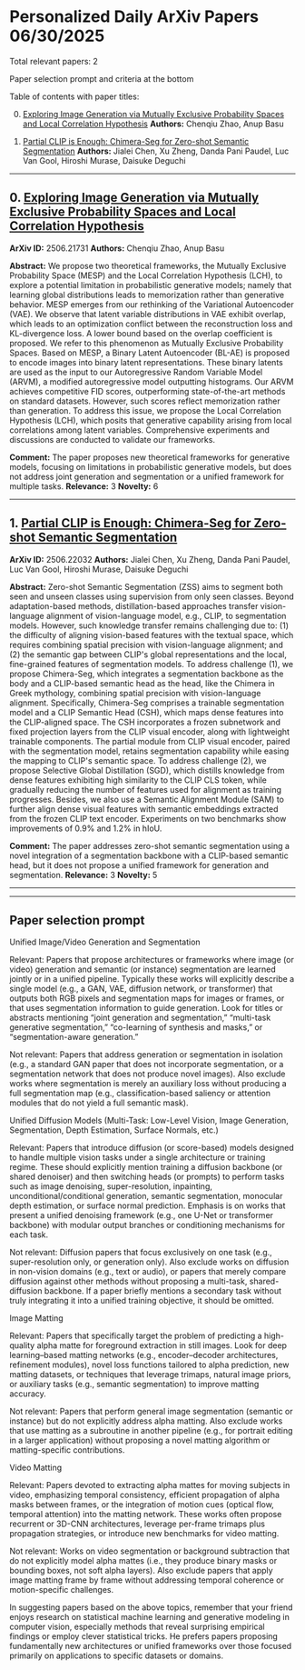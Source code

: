 # Personalized Daily ArXiv Papers 06/30/2025
Total relevant papers: 2

Paper selection prompt and criteria at the bottom

Table of contents with paper titles:

0. [Exploring Image Generation via Mutually Exclusive Probability Spaces and Local Correlation Hypothesis](#link0)
**Authors:** Chenqiu Zhao, Anup Basu

1. [Partial CLIP is Enough: Chimera-Seg for Zero-shot Semantic Segmentation](#link1)
**Authors:** Jialei Chen, Xu Zheng, Danda Pani Paudel, Luc Van Gool, Hiroshi Murase, Daisuke Deguchi

---
## 0. [Exploring Image Generation via Mutually Exclusive Probability Spaces and Local Correlation Hypothesis](https://arxiv.org/abs/2506.21731) <a id="link0"></a>
**ArXiv ID:** 2506.21731
**Authors:** Chenqiu Zhao, Anup Basu

**Abstract:**  We propose two theoretical frameworks, the Mutually Exclusive Probability Space (MESP) and the Local Correlation Hypothesis (LCH), to explore a potential limitation in probabilistic generative models; namely that learning global distributions leads to memorization rather than generative behavior. MESP emerges from our rethinking of the Variational Autoencoder (VAE). We observe that latent variable distributions in VAE exhibit overlap, which leads to an optimization conflict between the reconstruction loss and KL-divergence loss. A lower bound based on the overlap coefficient is proposed. We refer to this phenomenon as Mutually Exclusive Probability Spaces. Based on MESP, a Binary Latent Autoencoder (BL-AE) is proposed to encode images into binary latent representations. These binary latents are used as the input to our Autoregressive Random Variable Model (ARVM), a modified autoregressive model outputting histograms. Our ARVM achieves competitive FID scores, outperforming state-of-the-art methods on standard datasets. However, such scores reflect memorization rather than generation. To address this issue, we propose the Local Correlation Hypothesis (LCH), which posits that generative capability arising from local correlations among latent variables. Comprehensive experiments and discussions are conducted to validate our frameworks.

**Comment:** The paper proposes new theoretical frameworks for generative models, focusing on limitations in probabilistic generative models, but does not address joint generation and segmentation or a unified framework for multiple tasks.
**Relevance:** 3
**Novelty:** 6

---

## 1. [Partial CLIP is Enough: Chimera-Seg for Zero-shot Semantic Segmentation](https://arxiv.org/abs/2506.22032) <a id="link1"></a>
**ArXiv ID:** 2506.22032
**Authors:** Jialei Chen, Xu Zheng, Danda Pani Paudel, Luc Van Gool, Hiroshi Murase, Daisuke Deguchi

**Abstract:**  Zero-shot Semantic Segmentation (ZSS) aims to segment both seen and unseen classes using supervision from only seen classes. Beyond adaptation-based methods, distillation-based approaches transfer vision-language alignment of vision-language model, e.g., CLIP, to segmentation models. However, such knowledge transfer remains challenging due to: (1) the difficulty of aligning vision-based features with the textual space, which requires combining spatial precision with vision-language alignment; and (2) the semantic gap between CLIP's global representations and the local, fine-grained features of segmentation models. To address challenge (1), we propose Chimera-Seg, which integrates a segmentation backbone as the body and a CLIP-based semantic head as the head, like the Chimera in Greek mythology, combining spatial precision with vision-language alignment. Specifically, Chimera-Seg comprises a trainable segmentation model and a CLIP Semantic Head (CSH), which maps dense features into the CLIP-aligned space. The CSH incorporates a frozen subnetwork and fixed projection layers from the CLIP visual encoder, along with lightweight trainable components. The partial module from CLIP visual encoder, paired with the segmentation model, retains segmentation capability while easing the mapping to CLIP's semantic space. To address challenge (2), we propose Selective Global Distillation (SGD), which distills knowledge from dense features exhibiting high similarity to the CLIP CLS token, while gradually reducing the number of features used for alignment as training progresses. Besides, we also use a Semantic Alignment Module (SAM) to further align dense visual features with semantic embeddings extracted from the frozen CLIP text encoder. Experiments on two benchmarks show improvements of 0.9% and 1.2% in hIoU.

**Comment:** The paper addresses zero-shot semantic segmentation using a novel integration of a segmentation backbone with a CLIP-based semantic head, but it does not propose a unified framework for generation and segmentation.
**Relevance:** 3
**Novelty:** 5

---


---

## Paper selection prompt
Unified Image/Video Generation and Segmentation

Relevant: Papers that propose architectures or frameworks where image (or video) generation and semantic (or instance) segmentation are learned jointly or in a unified pipeline. Typically these works will explicitly describe a single model (e.g., a GAN, VAE, diffusion network, or transformer) that outputs both RGB pixels and segmentation maps for images or frames, or that uses segmentation information to guide generation. Look for titles or abstracts mentioning “joint generation and segmentation,” “multi-task generative segmentation,” “co-learning of synthesis and masks,” or “segmentation-aware generation.”

Not relevant: Papers that address generation or segmentation in isolation (e.g., a standard GAN paper that does not incorporate segmentation, or a segmentation network that does not produce novel images). Also exclude works where segmentation is merely an auxiliary loss without producing a full segmentation map (e.g., classification-based saliency or attention modules that do not yield a full semantic mask).

Unified Diffusion Models (Multi-Task: Low-Level Vision, Image Generation, Segmentation, Depth Estimation, Surface Normals, etc.)

Relevant: Papers that introduce diffusion (or score-based) models designed to handle multiple vision tasks under a single architecture or training regime. These should explicitly mention training a diffusion backbone (or shared denoiser) and then switching heads (or prompts) to perform tasks such as image denoising, super-resolution, inpainting, unconditional/conditional generation, semantic segmentation, monocular depth estimation, or surface normal prediction. Emphasis is on works that present a unified denoising framework (e.g., one U-Net or transformer backbone) with modular output branches or conditioning mechanisms for each task.

Not relevant: Diffusion papers that focus exclusively on one task (e.g., super-resolution only, or generation only). Also exclude works on diffusion in non-vision domains (e.g., text or audio), or papers that merely compare diffusion against other methods without proposing a multi-task, shared-diffusion backbone. If a paper briefly mentions a secondary task without truly integrating it into a unified training objective, it should be omitted.

Image Matting

Relevant: Papers that specifically target the problem of predicting a high-quality alpha matte for foreground extraction in still images. Look for deep learning–based matting networks (e.g., encoder–decoder architectures, refinement modules), novel loss functions tailored to alpha prediction, new matting datasets, or techniques that leverage trimaps, natural image priors, or auxiliary tasks (e.g., semantic segmentation) to improve matting accuracy.

Not relevant: Papers that perform general image segmentation (semantic or instance) but do not explicitly address alpha matting. Also exclude works that use matting as a subroutine in another pipeline (e.g., for portrait editing in a larger application) without proposing a novel matting algorithm or matting-specific contributions.

Video Matting

Relevant: Papers devoted to extracting alpha mattes for moving subjects in video, emphasizing temporal consistency, efficient propagation of alpha masks between frames, or the integration of motion cues (optical flow, temporal attention) into the matting network. These works often propose recurrent or 3D-CNN architectures, leverage per-frame trimaps plus propagation strategies, or introduce new benchmarks for video matting.

Not relevant: Works on video segmentation or background subtraction that do not explicitly model alpha mattes (i.e., they produce binary masks or bounding boxes, not soft alpha layers). Also exclude papers that apply image matting frame by frame without addressing temporal coherence or motion-specific challenges.

In suggesting papers based on the above topics, remember that your friend enjoys research on statistical machine learning and generative modeling in computer vision, especially methods that reveal surprising empirical findings or employ clever statistical tricks. He prefers papers proposing fundamentally new architectures or unified frameworks over those focused primarily on applications to specific datasets or domains.

